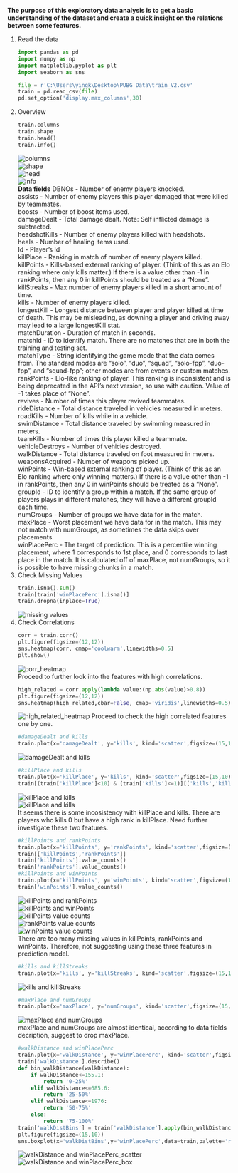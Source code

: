 **The purpose of this exploratory data analysis is to get a basic understanding of the dataset and create a quick insight on the relations between some features.**
1. Read the data
    ```Python
    import pandas as pd
    import numpy as np
    import matplotlib.pyplot as plt
    import seaborn as sns
    
    file = r'C:\Users\yingk\Desktop\PUBG Data\train_V2.csv'
    train = pd.read_csv(file)
    pd.set_option('display.max_columns',30)
    ```
2. Overview
    ```Python
    train.columns
    train.shape
    train.head()
    train.info()
    ```
    ![columns](https://drive.google.com/open?id=1P_UAde100RPKbVm_8qI14QG0ntW0wi_h)<br>
    ![shape](https://drive.google.com/open?id=1aecKJcm3YJN925r_E3SMaUZy04W-vDVa)<br>
    ![head](https://drive.google.com/open?id=1Ur7PE5ngWj1Aso8Gfjx9OdJM18NklfHq)<br>
    ![info](https://drive.google.com/open?id=1dWdJzdrHg1T2slXPnJM5Gb9t-EtdYNoZ)<br>
    **Data fields**
    DBNOs - Number of enemy players knocked.<br>
    assists - Number of enemy players this player damaged that were killed by teammates.<br>
    boosts - Number of boost items used.<br>
    damageDealt - Total damage dealt. Note: Self inflicted damage is subtracted.<br>
    headshotKills - Number of enemy players killed with headshots.<br>
    heals - Number of healing items used.<br>
    Id - Player’s Id<br>
    killPlace - Ranking in match of number of enemy players killed.<br>
    killPoints - Kills-based external ranking of player. (Think of this as an Elo ranking where only kills matter.) If there is a value other than -1 in rankPoints, then any 0 in killPoints should be treated as a “None”.<br>
    killStreaks - Max number of enemy players killed in a short amount of time.<br>
    kills - Number of enemy players killed.<br>
    longestKill - Longest distance between player and player killed at time of death. This may be misleading, as downing a player and driving away may lead to a large longestKill stat.<br>
    matchDuration - Duration of match in seconds.<br>
    matchId - ID to identify match. There are no matches that are in both the training and testing set.<br>
    matchType - String identifying the game mode that the data comes from. The standard modes are “solo”, “duo”, “squad”, “solo-fpp”, “duo-fpp”, and “squad-fpp”; other modes are from events or custom matches.<br>
    rankPoints - Elo-like ranking of player. This ranking is inconsistent and is being deprecated in the API’s next version, so use with caution. Value of -1 takes place of “None”.<br>
    revives - Number of times this player revived teammates.<br>
    rideDistance - Total distance traveled in vehicles measured in meters.<br>
    roadKills - Number of kills while in a vehicle.<br>
    swimDistance - Total distance traveled by swimming measured in meters.<br>
    teamKills - Number of times this player killed a teammate.<br>
    vehicleDestroys - Number of vehicles destroyed.<br>
    walkDistance - Total distance traveled on foot measured in meters.<br>
    weaponsAcquired - Number of weapons picked up.<br>
    winPoints - Win-based external ranking of player. (Think of this as an Elo ranking where only winning matters.) If there is a value other than -1 in rankPoints, then any 0 in winPoints should be treated as a “None”.<br>
    groupId - ID to identify a group within a match. If the same group of players plays in different matches, they will have a different groupId each time.<br>
    numGroups - Number of groups we have data for in the match.<br>
    maxPlace - Worst placement we have data for in the match. This may not match with numGroups, as sometimes the data skips over placements.<br>
    winPlacePerc - The target of prediction. This is a percentile winning placement, where 1 corresponds to 1st place, and 0 corresponds to last place in the match. It is calculated off of maxPlace, not numGroups, so it is possible to have missing chunks in a match.<br>
3. Check Missing Values
    ```Python
    train.isna().sum()
    train[train['winPlacePerc'].isna()]
    train.dropna(inplace=True)
    ```
    ![missing values](https://drive.google.com/open?id=1-B4ahT2Ng5uQZBa8V77vArrYXbKWhExv)<br>
4. Check Correlations
    ```Python
    corr = train.corr()
    plt.figure(figsize=(12,12))
    sns.heatmap(corr, cmap='coolwarm',linewidths=0.5)
    plt.show()
    ```
    ![corr_heatmap](https://drive.google.com/open?id=17a4Ix2P4bfPYBqgm61pl_AtO_1YZE7LH)<br>
    Proceed to further look into the features with high correlations.<br>
    ```Python
    high_related = corr.apply(lambda value:(np.abs(value)>0.8))
    plt.figure(figsize=(12,12))
    sns.heatmap(high_related,cbar=False, cmap='viridis',linewidths=0.5)
    ```
    ![high_related_heatmap](https://drive.google.com/open?id=1ii4bgtHupZx-1-slM2fzfayGlFS0autG)
    Proceed to check the high correlated features one by one.<br>
    ```Python
    #damageDealt and kills
    train.plot(x='damageDealt', y='kills', kind='scatter',figsize=(15,10))
    ```
    ![damageDealt and kills](https://drive.google.com/open?id=1FVmkIo6hlFdvVjMJoS_e4fJgYqJms3dd)<br>
    ```Python
    #killPlace and kills
    train.plot(x='killPlace', y='kills', kind='scatter',figsize=(15,10))
    train[(train['killPlace']<10) & (train['kills']<=1)][['kills','killPlace']]
    ```
    ![killPlace and kills](https://drive.google.com/open?id=1fA1V9BRxGFiXiHqhvWuGwHnT7COGDzfR)<br>
    ![killPlace and kills](https://drive.google.com/open?id=17bd76cqNCoMlBO2cgdMDqa177kwCFE_z)<br>
    It seems there is some incosistency with killPlace and kills. There are players who kills 0 but have a high rank in killPlace. Need further investigate these two features.<br>
    ```Python
    #killPoints and rankPoints
    train.plot(x='killPoints', y='rankPoints', kind='scatter',figsize=(15,10))
    train[['killPoints','rankPoints']]
    train['killPoints'].value_counts()
    train['rankPoints'].value_counts()
    #killPoints and winPoints
    train.plot(x='killPoints', y='winPoints', kind='scatter',figsize=(15,10))
    train['winPoints'].value_counts()
    ```
    ![killPoints and rankPoints](https://drive.google.com/open?id=1atQpb5Dq4WCKnE4I8cuArIjFnca6hmOY)<br>
    ![killPoints and winPoints](https://drive.google.com/open?id=1GWx4d91XIbNmKVNyRl2hFRYE2zLZTlRD)<br>
    ![killPoints value counts](https://drive.google.com/open?id=1GdBi9OdkLBiUusTFp3HwDa-_zsIuFKV2)<br>
    ![rankPoints value counts](https://drive.google.com/open?id=1XRcHJwAMY5ycTZA3-W1Q_cStEpnKCalk)<br>
    ![winPoints value counts](https://drive.google.com/open?id=1FaWEPGTvhdPJ9QW63WiyWun3muzAg3NP)<br>
    There are too many missing values in killPoints, rankPoints and winPoints. Therefore, not suggesting using these three features in prediction model.<br>
    ```Python
    #kills and killStreaks
    train.plot(x='kills', y='killStreaks', kind='scatter',figsize=(15,10))
    ```
    ![kills and killStreaks](https://drive.google.com/open?id=13E0bnPJleq1ZtjYcY901pwbUbnEfMiBg)<br>
    ```Python
    #maxPlace and numGroups
    train.plot(x='maxPlace', y='numGroups', kind='scatter',figsize=(15,10))
    ```
    ![maxPlace and numGroups](https://drive.google.com/open?id=1awz4o_n4PsDJXiVRs6jOpCc1VmwtQC3v)<br>
    maxPlace and numGroups are almost identical, according to data fields decription, suggest to drop maxPlace.<br>
    ```Python
    #walkDistance and winPlacePerc
    train.plot(x='walkDistance', y='winPlacePerc', kind='scatter',figsize=(15,10))
    train['walkDistance'].describe()
    def bin_walkDistance(walkDistance):
        if walkDistance<=155.1:
            return '0-25%'
        elif walkDistance<=685.6:
            return '25-50%'
        elif walkDistance<=1976:
            return '50-75%'
        else:
            return '75-100%'
    train['walkDistBins'] = train['walkDistance'].apply(bin_walkDistance)
    plt.figure(figsize=(15,10))
    sns.boxplot(x='walkDistBins',y='winPlacePerc',data=train,palette='rainbow',order=['0-25%','25-50%','50-75%','75-100%'])
    ```
    ![walkDistance and winPlacePerc_scatter](https://drive.google.com/open?id=1Z7sione-utvI6jA8ynyJqvtokat_gpYi)<br>
    ![walkDistance and winPlacePerc_box](https://drive.google.com/open?id=1awt0neA52p0QRZIh6qh4YouiDS_7dVIp)<br>
    

